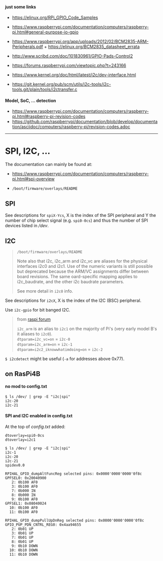 #### just some links
- https://elinux.org/RPi_GPIO_Code_Samples
- https://www.raspberrypi.com/documentation/computers/raspberry-pi.html#general-purpose-io-gpio
- https://www.raspberrypi.org/app/uploads/2012/02/BCM2835-ARM-Peripherals.pdf + https://elinux.org/BCM2835_datasheet_errata
- http://www.scribd.com/doc/101830961/GPIO-Pads-Control2
- https://forums.raspberrypi.com/viewtopic.php?t=243166

- https://www.kernel.org/doc/html/latest/i2c/dev-interface.html
- https://git.kernel.org/pub/scm/utils/i2c-tools/i2c-tools.git/plain/tools/i2ctransfer.c


#### Model, SoC, ... detection
- https://www.raspberrypi.com/documentation/computers/raspberry-pi.html#raspberry-pi-revision-codes
- https://github.com/raspberrypi/documentation/blob/develop/documentation/asciidoc/computers/raspberry-pi/revision-codes.adoc


---

# SPI, I2C, ...

The documentation can mainly be found at:
- https://www.raspberrypi.com/documentation/computers/raspberry-pi.html#spi-overview

- `/boot/firmware/overlays/README`

## SPI
See descriptions for `spiX-Ycs`, X is the index of the SPI peripheral and Y the number of chip select signal (e.g. `spi0-0cs`) and thus the number of SPI devices listed in _/dev_.

## I2C
> `/boot/firmware/overlays/README`
>
> Note also that i2c, i2c_arm and i2c_vc are aliases for the physical interfaces i2c0 and i2c1. Use of the numeric
> variants is still possible but deprecated because the ARM/VC assignments differ between board revisions. The same
> oard-specific mapping applies to i2c_baudrate, and the other i2c baudrate parameters.
>
> See more detail in `i2c0` info.

See descriptions for `i2cX`, X is the index of the I2C (BSC) peripheral.

Use `i2c-gpio` for bit banged I2C.

> from [raspi forum](https://forums.raspberrypi.com/viewtopic.php?t=154623#p1011384)
>
> `i2c_arm` is an alias to `i2c1` on the majority of Pi's (very early model B's it aliases to `i2c0`).</br>
> `dtparam=i2c_vc=on` = `i2c-0`</br>
> `dtparam=i2c_arm=on` = `i2c-1`</br>
> `dtparam=i2c2_iknowwhatimdoing=on` = `i2c-2`</br>

`$ i2cdetect` might be useful (`-a` for addresses above 0x77).

## on RasPi4B
#### no mod to config.txt
```
$ ls /dev/ | grep -E "i2c|spi"
i2c-20
i2c-21
```

#### SPI and I2C enabled in config.txt
At the top of _config.txt_ added:
```
dtoverlay=spi0-0cs
dtoverlay=i2c1
```

```
$ ls /dev/ | grep -E "i2c|spi"
i2c-1
i2c-20
i2c-21
spidev0.0
```

```
RPIHAL_GPIO_dumpAltFuncReg selected pins: 0x0000'0000'0000'0f8c
GPFSEL0: 0x20040900
   2: 0b100 AF0
   3: 0b100 AF0
   7: 0b000 IN
   8: 0b000 IN
   9: 0b100 AF0
GPFSEL1: 0x08040024
  10: 0b100 AF0
  11: 0b100 AF0

RPIHAL_GPIO_dumpPullUpDnReg selected pins: 0x0000'0000'0000'0f8c
GPIO_PUP_PDN_CNTRL_REG0: 0x4aa94655
   2: 0b01 UP
   3: 0b01 UP
   7: 0b01 UP
   8: 0b01 UP
   9: 0b10 DOWN
  10: 0b10 DOWN
  11: 0b10 DOWN
```
